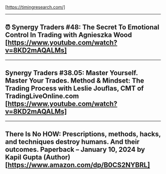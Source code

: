[https://timingresearch.com/]

----------------------------------------------------
⏰ Synergy Traders #48: The Secret To Emotional Control In Trading with Agnieszka Wood
[https://www.youtube.com/watch?v=8KD2mAQALMs]
----------------------------------------------------

----------------------------------------------------
Synergy Traders #38.05: 
Master Yourself. Master Your Trades. 
Method & Mindset: The Trading Process with Leslie Jouflas, CMT of TradingLiveOnline.com
[https://www.youtube.com/watch?v=8KD2mAQALMs]
----------------------------------------------------



----------------------------------------------------
There Is No HOW: 
Prescriptions, methods, hacks, and techniques destroy humans. And their outcomes. 
Paperback – January 10, 2024
by Kapil Gupta (Author)
[https://www.amazon.com/dp/B0CS2NYBRL]
----------------------------------------------------
